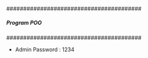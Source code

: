 ########################################
##### Program POO #####
########################################

- Admin Password : 1234
